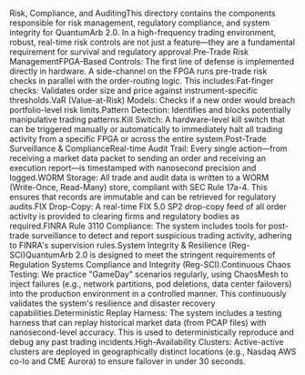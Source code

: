 Risk, Compliance, and AuditingThis directory contains the components responsible for risk management, regulatory compliance, and system integrity for QuantumArb 2.0. In a high-frequency trading environment, robust, real-time risk controls are not just a feature—they are a fundamental requirement for survival and regulatory approval.Pre-Trade Risk ManagementFPGA-Based Controls: The first line of defense is implemented directly in hardware. A side-channel on the FPGA runs pre-trade risk checks in parallel with the order-routing logic. This includes:Fat-finger checks: Validates order size and price against instrument-specific thresholds.VaR (Value-at-Risk) Models: Checks if a new order would breach portfolio-level risk limits.Pattern Detection: Identifies and blocks potentially manipulative trading patterns.Kill Switch: A hardware-level kill switch that can be triggered manually or automatically to immediately halt all trading activity from a specific FPGA or across the entire system.Post-Trade Surveillance & ComplianceReal-time Audit Trail: Every single action—from receiving a market data packet to sending an order and receiving an execution report—is timestamped with nanosecond precision and logged.WORM Storage: All trade and audit data is written to a WORM (Write-Once, Read-Many) store, compliant with SEC Rule 17a-4. This ensures that records are immutable and can be retrieved for regulatory audits.FIX Drop-Copy: A real-time FIX 5.0 SP2 drop-copy feed of all order activity is provided to clearing firms and regulatory bodies as required.FINRA Rule 3110 Compliance: The system includes tools for post-trade surveillance to detect and report suspicious trading activity, adhering to FINRA's supervision rules.System Integrity & Resilience (Reg-SCI)QuantumArb 2.0 is designed to meet the stringent requirements of Regulation Systems Compliance and Integrity (Reg-SCI).Continuous Chaos Testing: We practice "GameDay" scenarios regularly, using ChaosMesh to inject failures (e.g., network partitions, pod deletions, data center failovers) into the production environment in a controlled manner. This continuously validates the system's resilience and disaster recovery capabilities.Deterministic Replay Harness: The system includes a testing harness that can replay historical market data (from PCAP files) with nanosecond-level accuracy. This is used to deterministically reproduce and debug any past trading incidents.High-Availability Clusters: Active-active clusters are deployed in geographically distinct locations (e.g., Nasdaq AWS co-lo and CME Aurora) to ensure failover in under 30 seconds.
